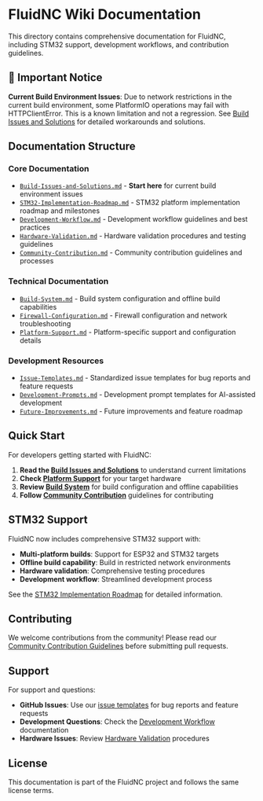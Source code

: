 # FluidNC Wiki Documentation

This directory contains comprehensive documentation for FluidNC, including STM32 support, development workflows, and contribution guidelines.

## 🚨 Important Notice

**Current Build Environment Issues**: Due to network restrictions in the current build environment, some PlatformIO operations may fail with HTTPClientError. This is a known limitation and not a regression. See [Build Issues and Solutions](Build-Issues-and-Solutions.md) for detailed workarounds and solutions.

## Documentation Structure

### Core Documentation
- [`Build-Issues-and-Solutions.md`](Build-Issues-and-Solutions.md) - **Start here** for current build environment issues
- [`STM32-Implementation-Roadmap.md`](STM32-Implementation-Roadmap.md) - STM32 platform implementation roadmap and milestones
- [`Development-Workflow.md`](Development-Workflow.md) - Development workflow guidelines and best practices
- [`Hardware-Validation.md`](Hardware-Validation.md) - Hardware validation procedures and testing guidelines
- [`Community-Contribution.md`](Community-Contribution.md) - Community contribution guidelines and processes

### Technical Documentation
- [`Build-System.md`](Build-System.md) - Build system configuration and offline build capabilities
- [`Firewall-Configuration.md`](Firewall-Configuration.md) - Firewall configuration and network troubleshooting
- [`Platform-Support.md`](Platform-Support.md) - Platform-specific support and configuration details

### Development Resources
- [`Issue-Templates.md`](Issue-Templates.md) - Standardized issue templates for bug reports and feature requests
- [`Development-Prompts.md`](Development-Prompts.md) - Development prompt templates for AI-assisted development
- [`Future-Improvements.md`](Future-Improvements.md) - Future improvements and feature roadmap

## Quick Start

For developers getting started with FluidNC:

1. **Read the [Build Issues and Solutions](Build-Issues-and-Solutions.md)** to understand current limitations
2. **Check [Platform Support](Platform-Support.md)** for your target hardware
3. **Review [Build System](Build-System.md)** for build configuration and offline capabilities
4. **Follow [Community Contribution](Community-Contribution.md)** guidelines for contributing

## STM32 Support

FluidNC now includes comprehensive STM32 support with:

- **Multi-platform builds**: Support for ESP32 and STM32 targets
- **Offline build capability**: Build in restricted network environments
- **Hardware validation**: Comprehensive testing procedures
- **Development workflow**: Streamlined development process

See the [STM32 Implementation Roadmap](STM32-Implementation-Roadmap.md) for detailed information.

## Contributing

We welcome contributions from the community! Please read our [Community Contribution Guidelines](Community-Contribution.md) before submitting pull requests.

## Support

For support and questions:

- **GitHub Issues**: Use our [issue templates](Issue-Templates.md) for bug reports and feature requests
- **Development Questions**: Check the [Development Workflow](Development-Workflow.md) documentation
- **Hardware Issues**: Review [Hardware Validation](Hardware-Validation.md) procedures

## License

This documentation is part of the FluidNC project and follows the same license terms.